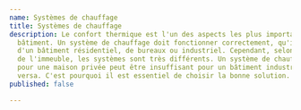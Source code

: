 ```yaml
---
name: Systèmes de chauffage
title: Systèmes de chauffage
description: Le confort thermique est l'un des aspects les plus importants dans chaque
  bâtiment. Un système de chauffage doit fonctionner correctement, qu'il s'agisse
  d'un bâtiment résidentiel, de bureaux ou industriel. Cependant, selon la nature
  de l'immeuble, les systèmes sont très différents. Un système de chauffage parfait
  pour une maison privée peut être insuffisant pour un bâtiment industriel - et vice
  versa. C'est pourquoi il est essentiel de choisir la bonne solution.
published: false

---
```

